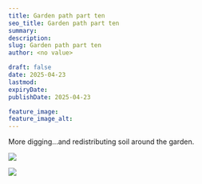```yaml
---
title: Garden path part ten
seo_title: Garden path part ten
summary:
description:
slug: Garden path part ten
author: <no value>

draft: false
date: 2025-04-23
lastmod:
expiryDate:
publishDate: 2025-04-23

feature_image:
feature_image_alt:
---
```

More digging...and redistributing soil around the garden.

![](/images/1995.jpeg )

![](/images/1996.jpeg )